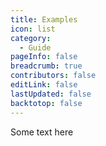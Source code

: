 ```yaml
---
title: Examples
icon: list
category:
  - Guide
pageInfo: false
breadcrumb: true
contributors: false
editLink: false
lastUpdated: false
backtotop: false
---
```

Some text here